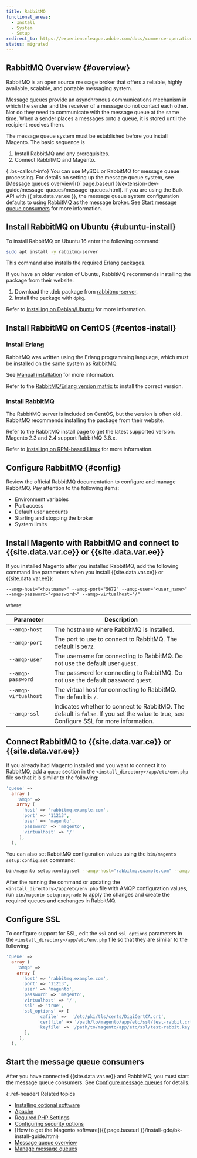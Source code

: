 ```yaml
---
title: RabbitMQ
functional_areas:
  - Install
  - System
  - Setup
redirect_to: https://experienceleague.adobe.com/docs/commerce-operations/installation-guide/prerequisites/rabbitmq.html
status: migrated
---
```


## RabbitMQ Overview {#overview}

RabbitMQ is an open source message broker that offers a reliable, highly available, scalable, and portable messaging system.

Message queues provide an asynchronous communications mechanism in which the sender and the receiver of a message do not contact each other. Nor do they need to communicate with the message queue at the same time. When a sender places a messages onto a queue, it is stored until the recipient receives them.

The message queue system must be established before you install Magento. The basic sequence is

1. Install RabbitMQ and any prerequisites.
1. Connect RabbitMQ and Magento.

{:.bs-callout-info}
You can use MySQL or RabbitMQ for message queue processing. For details on setting up the message queue system, see [Message queues overview]({{ page.baseurl }}/extension-dev-guide/message-queues/message-queues.html). If you are using the Bulk API with {{ site.data.var.ee }}, the message queue system configuration defaults to using RabbitMQ as the message broker.  See [Start message queue consumers]({{page.baseurl}}/config-guide/mq/manage-message-queues.html#start-message-queue-consumers) for more information.

## Install RabbitMQ on Ubuntu {#ubuntu-install}

To install RabbitMQ on Ubuntu 16 enter the following command:

```bash
sudo apt install -y rabbitmq-server
```

This command also installs the required Erlang packages.

If you have an older version of Ubuntu, RabbitMQ recommends installing the package from their website.

1. Download the .deb package from [rabbitmq-server](https://www.rabbitmq.com/download.html).
1. Install the package with `dpkg`.

Refer to [Installing on Debian/Ubuntu](https://www.rabbitmq.com/install-debian.html) for more information.

## Install RabbitMQ on CentOS {#centos-install}

### Install Erlang

RabbitMQ was written using the Erlang programming language, which must be installed on the same system as RabbitMQ.

See [Manual installation](https://www.erlang-solutions.com/resources/download.html) for more information.

Refer to the [RabbitMQ/Erlang version matrix](https://www.rabbitmq.com/which-erlang.html) to install the correct version.

### Install RabbitMQ

The RabbitMQ server is included on CentOS, but the version is often old. RabbitMQ recommends installing the package from their website.

Refer to the RabbitMQ install page to get the latest supported version. Magento 2.3 and 2.4 support RabbitMQ 3.8.x.

Refer to [Installing on RPM-based Linux](https://www.rabbitmq.com/install-rpm.html) for more information.

## Configure RabbitMQ {#config}

Review the official RabbitMQ documentation to configure and manage RabbitMQ. Pay attention to the following items:

*  Environment variables
*  Port access
*  Default user accounts
*  Starting and stopping the broker
*  System limits

## Install Magento with RabbitMQ and connect to {{site.data.var.ce}} or {{site.data.var.ee}}

If you installed Magento after you installed RabbitMQ, add the following command line parameters when you install {{site.data.var.ce}} or {{site.data.var.ee}}:

`--amqp-host="<hostname>" --amqp-port="5672" --amqp-user="<user_name>" --amqp-password="<password>" --amqp-virtualhost="/"`

where:

|Parameter|Description|
|--- |--- |
|`--amqp-host`|The hostname where RabbitMQ is installed.|
|`--amqp-port`|The port to use to connect to RabbitMQ. The default is `5672`.|
|`--amqp-user`|The username for connecting to RabbitMQ. Do not use the default user `guest`.|
|`--amqp-password`|The password for connecting to RabbitMQ. Do not use the default password `guest`.|
|`--amqp-virtualhost`|The virtual host for connecting to RabbitMQ. The default is `/`.
|`--amqp-ssl`|Indicates whether to connect to RabbitMQ. The default is `false`. If you set the value to true, see Configure SSL for more information.|

## Connect RabbitMQ to {{site.data.var.ce}} or {{site.data.var.ee}}

If you already had Magento installed and you want to connect it to RabbitMQ, add a `queue` section in the `<install_directory>/app/etc/env.php` file so that it is similar to the following:

```php
'queue' =>
  array (
    'amqp' =>
    array (
      'host' => 'rabbitmq.example.com',
      'port' => '11213',
      'user' => 'magento',
      'password' => 'magento',
      'virtualhost' => '/'
     ),
  ),
```

You can also set RabbitMQ configuration values using the `bin/magento setup:config:set` command:

```bash
bin/magento setup:config:set --amqp-host="rabbitmq.example.com" --amqp-port="11213" --amqp-user="magento" --amqp-password="magento" --amqp-virtualhost="/"
```

After the running the command or updating the `<install_directory>/app/etc/env.php` file with AMQP configuration values, run `bin/magento setup:upgrade` to apply the changes and create the required queues and exchanges in RabbitMQ.

## Configure SSL

To configure support for SSL, edit the `ssl` and `ssl_options` parameters in the `<install_directory>/app/etc/env.php` file so that they are similar to the following:

```php
'queue' =>
  array (
    'amqp' =>
    array (
      'host' => 'rabbitmq.example.com',
      'port' => '11213',
      'user' => 'magento',
      'password' => 'magento',
      'virtualhost' => '/',
      'ssl' => 'true',
      'ssl_options' => [
            'cafile' =>  '/etc/pki/tls/certs/DigiCertCA.crt',
            'certfile' => '/path/to/magento/app/etc/ssl/test-rabbit.crt',
            'keyfile' => '/path/to/magento/app/etc/ssl/test-rabbit.key'
       ],
     ),
  ),
```

## Start the message queue consumers

After you have connected {{site.data.var.ee}} and RabbitMQ, you must start the message queue consumers. See [Configure message queues]({{page.baseurl}}/config-guide/mq/manage-message-queues.html#start-message-queue-consumers) for details.

{:.ref-header}
Related topics

*  [Installing optional software]({{page.baseurl}}/install-gde/prereq/optional.html)
*  [Apache]({{page.baseurl}}/install-gde/prereq/apache.html)
*  [Required PHP Settings]({{page.baseurl}}/install-gde/prereq/php-settings.html)
*  [Configuring security options]({{page.baseurl}}/install-gde/prereq/security.html)
*  [How to get the Magento software]({{ page.baseurl }}/install-gde/bk-install-guide.html)
*  [Message queue overview]({{page.baseurl}}/config-guide/mq/rabbitmq-overview.html)
*  [Manage message queues]({{page.baseurl}}/config-guide/mq/manage-message-queues.html)
